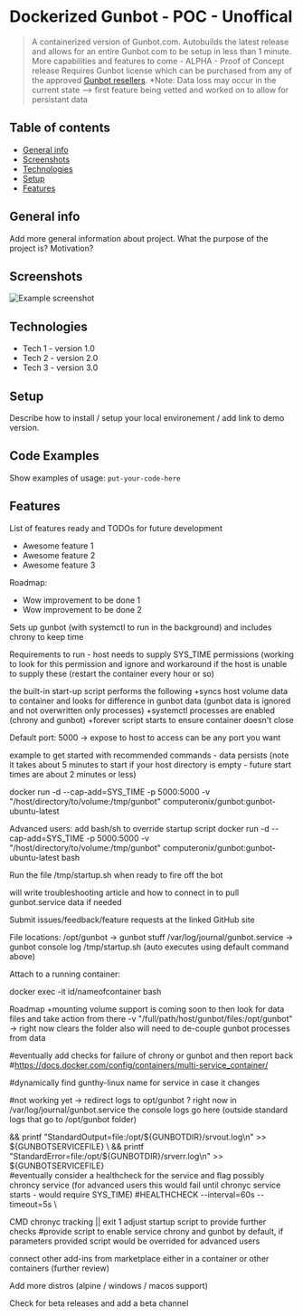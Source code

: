 # Dockerized Gunbot - POC - Unoffical
> A containerized version of Gunbot.com.  Autobuilds the latest release and allows for an entire Gunbot.com to be setup in less than 1 minute.
> More capabilities and features to come - ALPHA - Proof of Concept release
> Requires Gunbot license which can be purchased from any of the approved [Gunbot resellers](https://gunthy.org/resellers/).
> *Note: Data loss may occur in the current state --> first feature being vetted and worked on to allow for persistant data

## Table of contents
* [General info](#general-info)
* [Screenshots](#screenshots)
* [Technologies](#technologies)
* [Setup](#setup)
* [Features](#features)

## General info
Add more general information about project. What the purpose of the project is? Motivation?

## Screenshots
![Example screenshot](./img/screenshot.png)

## Technologies
* Tech 1 - version 1.0
* Tech 2 - version 2.0
* Tech 3 - version 3.0

## Setup
Describe how to install / setup your local environement / add link to demo version.

## Code Examples
Show examples of usage:
`put-your-code-here`

## Features
List of features ready and TODOs for future development
* Awesome feature 1
* Awesome feature 2
* Awesome feature 3

Roadmap:
* Wow improvement to be done 1
* Wow improvement to be done 2

Sets up gunbot (with systemctl to run in the background) and includes chrony to keep time

Requirements to run - host needs to supply SYS_TIME permissions (working to look for this permission and ignore and workaround if the host is unable to supply these (restart the container every hour or so)

the built-in start-up script performs the following
+syncs host volume data to container and looks for difference in gunbot data (gunbot data is ignored and not overwritten only processes)
+systemctl processes are enabled (chrony and gunbot)
+forever script starts to ensure container doesn't close

Default port: 5000 -> expose to host to access can be any port you want

example to get started with recommended commands - data persists (note it takes about 5 minutes to start if your host directory is empty - future start times are about 2 minutes or less)

docker run -d --cap-add=SYS_TIME -p 5000:5000 -v "/host/directory/to/volume:/tmp/gunbot" computeronix/gunbot:gunbot-ubuntu-latest

Advanced users: add bash/sh to override startup script docker run -d --cap-add=SYS_TIME -p 5000:5000 -v "/host/directory/to/volume:/tmp/gunbot" computeronix/gunbot:gunbot-ubuntu-latest bash

Run the file /tmp/startup.sh when ready to fire off the bot

will write troubleshooting article and how to connect in to pull gunbot.service data if needed

Submit issues/feedback/feature requests at the linked GitHub site

File locations: /opt/gunbot -> gunbot stuff /var/log/journal/gunbot.service -> gunbot console log /tmp/startup.sh (auto executes using default command above)


Attach to a running container:

docker exec -it id/nameofcontainer bash


Roadmap +mounting volume support is coming soon to then look for data files and take action from there -v "/full/path/host/gunbot/files:/opt/gunbot" -> right now clears the folder also will need to de-couple gunbot processes from data

#eventually add checks for failure of chrony or gunbot and then report back
#https://docs.docker.com/config/containers/multi-service_container/

#dynamically find gunthy-linux name for service in case it changes

#not working yet -> redirect logs to opt/gunbot ? right now in /var/log/journal/gunbot.service the console logs go here (outside standard logs that go to /opt/gunbot folder)

&& printf "StandardOutput=file:/opt/${GUNBOTDIR}/srvout.log\n" >> ${GUNBOTSERVICEFILE} \
&& printf "StandardError=file:/opt/${GUNBOTDIR}/srverr.log\n" >> ${GUNBOTSERVICEFILE} \
#eventually consider a healthcheck for the service and flag possibly chroncy service (for advanced users this would fail until chronyc service starts - would require SYS_TIME) #HEALTHCHECK --interval=60s --timeout=5s \

CMD chronyc tracking || exit 1
adjust startup script to provide further checks #provide script to enable service chrony and gunbot by default, if parameters provided script would be overrided for advanced users

connect other add-ins from marketplace either in a container or other containers (further review)

Add more distros (alpine / windows / macos support)

Check for beta releases and add a beta channel 
